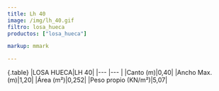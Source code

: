 ```yaml
---
title: Lh 40
image: /img/lh_40.gif
filtro: losa_hueca
productos: ["losa_hueca"]

markup: mmark

---
```

{.table}
|LOSA HUECA|LH 40|
|--- |--- |
|Canto (m)|0,40|
|Ancho Max. (m)|1,20|
|Área (m²)|0,252|
|Peso propio (KN/m²)|5,07|
